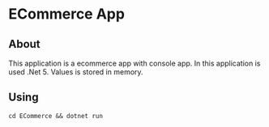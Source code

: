 ﻿# ECommerce App

## About

This application is a ecommerce app with console app. In this application is used .Net 5. Values is stored in memory.

## Using

`cd ECommerce && dotnet run`